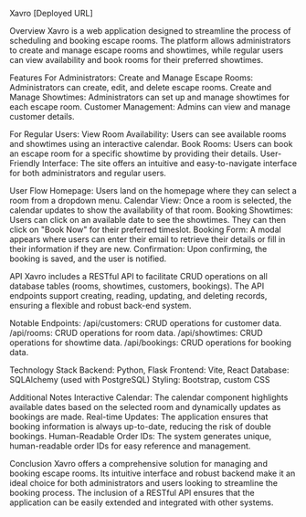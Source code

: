 Xavro
[Deployed URL]

Overview
Xavro is a web application designed to streamline the process of scheduling and booking escape rooms. The platform allows administrators to create and manage escape rooms and showtimes, while regular users can view availability and book rooms for their preferred showtimes.

Features
For Administrators:
Create and Manage Escape Rooms: Administrators can create, edit, and delete escape rooms.
Create and Manage Showtimes: Administrators can set up and manage showtimes for each escape room.
Customer Management: Admins can view and manage customer details.

For Regular Users:
View Room Availability: Users can see available rooms and showtimes using an interactive calendar.
Book Rooms: Users can book an escape room for a specific showtime by providing their details.
User-Friendly Interface: The site offers an intuitive and easy-to-navigate interface for both administrators and regular users.

User Flow
Homepage: Users land on the homepage where they can select a room from a dropdown menu.
Calendar View: Once a room is selected, the calendar updates to show the availability of that room.
Booking Showtimes: Users can click on an available date to see the showtimes. They can then click on "Book Now" for their preferred timeslot.
Booking Form: A modal appears where users can enter their email to retrieve their details or fill in their information if they are new.
Confirmation: Upon confirming, the booking is saved, and the user is notified.

API
Xavro includes a RESTful API to facilitate CRUD operations on all database tables (rooms, showtimes, customers, bookings). The API endpoints support creating, reading, updating, and deleting records, ensuring a flexible and robust back-end system.

Notable Endpoints:
/api/customers: CRUD operations for customer data.
/api/rooms: CRUD operations for room data.
/api/showtimes: CRUD operations for showtime data.
/api/bookings: CRUD operations for booking data.

Technology Stack
Backend: Python, Flask
Frontend: Vite, React
Database: SQLAlchemy (used with PostgreSQL)
Styling: Bootstrap, custom CSS

Additional Notes
Interactive Calendar: The calendar component highlights available dates based on the selected room and dynamically updates as bookings are made.
Real-time Updates: The application ensures that booking information is always up-to-date, reducing the risk of double bookings.
Human-Readable Order IDs: The system generates unique, human-readable order IDs for easy reference and management.

Conclusion
Xavro offers a comprehensive solution for managing and booking escape rooms. Its intuitive interface and robust backend make it an ideal choice for both administrators and users looking to streamline the booking process. The inclusion of a RESTful API ensures that the application can be easily extended and integrated with other systems.
